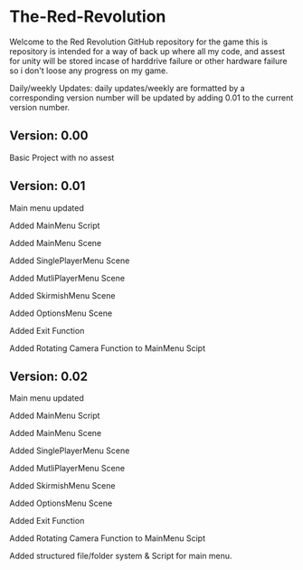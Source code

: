# The-Red-Revolution
Welcome to the Red Revolution GitHub repository for the game this is repository is intended for a way of back up where all my code, and assest for unity will be stored incase of harddrive failure or other hardware failure so i don't loose any progress on my game.

Daily/weekly Updates:
daily updates/weekly are formatted by a corresponding version number will be updated by adding 0.01 to the current version number.

Version: 0.00
------------------------------------------------------------------------------------------------------------------------------------------
Basic Project with no assest

Version: 0.01
------------------------------------------------------------------------------------------------------------------------------------------
Main menu updated

Added MainMenu Script

Added MainMenu Scene

Added SinglePlayerMenu Scene

Added MutliPlayerMenu Scene

Added SkirmishMenu Scene

Added OptionsMenu Scene

Added Exit Function

Added Rotating Camera Function to MainMenu Scipt

Version: 0.02
------------------------------------------------------------------------------------------------------------------------------------------

Main menu updated

Added MainMenu Script

Added MainMenu Scene

Added SinglePlayerMenu Scene

Added MutliPlayerMenu Scene

Added SkirmishMenu Scene

Added OptionsMenu Scene

Added Exit Function

Added Rotating Camera Function to MainMenu Scipt

Added structured file/folder system & Script for main menu.
